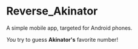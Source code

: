 # Reverse_Akinator
 A simple mobile app, targeted for Android phones.
 
 _You_ try to guess __Akinator's__ favorite number!
